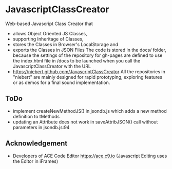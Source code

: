 # JavascriptClassCreator
Web-based Javascript Class Creator that
* allows Object Oriented JS Classes,
* supporting Inheritage of Classes,
* stores the Classes in Browser's LocalStorage and
* exports the Classes in JSON Files
The code is stored in the docs/ folder, because the settings of the repository for gh-pages are defined to use the index.html file in /docs to be launched when you call the JavascriptClassCreator with the URL
* https://niebert.github.com/JavascriptClassCreator
All the repositories in "niebert" are mainly designed for rapid prototyping, exploring features or as demos for a final sound implementation.

## ToDo
* implement createNewMethodJS() in jsondb.js  which adds a new method definition to tMethods
* updating an Attribute does not work in saveAttribJSON() call without parameters in jsondb.js:94


## Acknowledgement
* Developers of ACE Code Editor https://ace.c9.io (Javascript Editing uses the Editor in iFrames)
